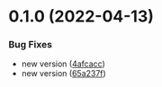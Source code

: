 # 0.1.0 (2022-04-13)


### Bug Fixes

* new version ([4afcacc](https://github.com/drey0143143/test-change-log/commit/4afcacc6c84245679c0cc0e39b1ce1dee51ec761))
* new version ([65a237f](https://github.com/drey0143143/test-change-log/commit/65a237f9cdc0699a67c3f526923e4a79cb46fa73))



